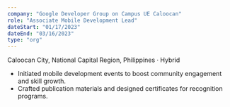 ```yaml
---
company: "Google Developer Group on Campus UE Caloocan"
role: "Associate Mobile Development Lead"
dateStart: "01/17/2023"
dateEnd: "03/16/2023"
type: "org"
---
```


Caloocan City, National Capital Region, Philippines · Hybrid

- Initiated mobile development events to boost community engagement and skill growth.
- Crafted publication materials and designed certificates for recognition programs.

<!-- <div class="flex flex-col md:flex-row items-start md:items-center gap-6">
    <div class="flex-wrap w-11/12 md:w-1/3">
        <img src="/work/internal/GDGUE 22-23.webp" alt="Assoc Mobile Dev Lead" class="shadow-md rounded-md">
    </div>
    <div class="flex-wrap w-11/12 md:w-1/3">
        <img src="/work/internal/GDGEvent3.webp" alt="Web Dev Lead" class="shadow-md rounded-md">
    </div>
</div> -->
